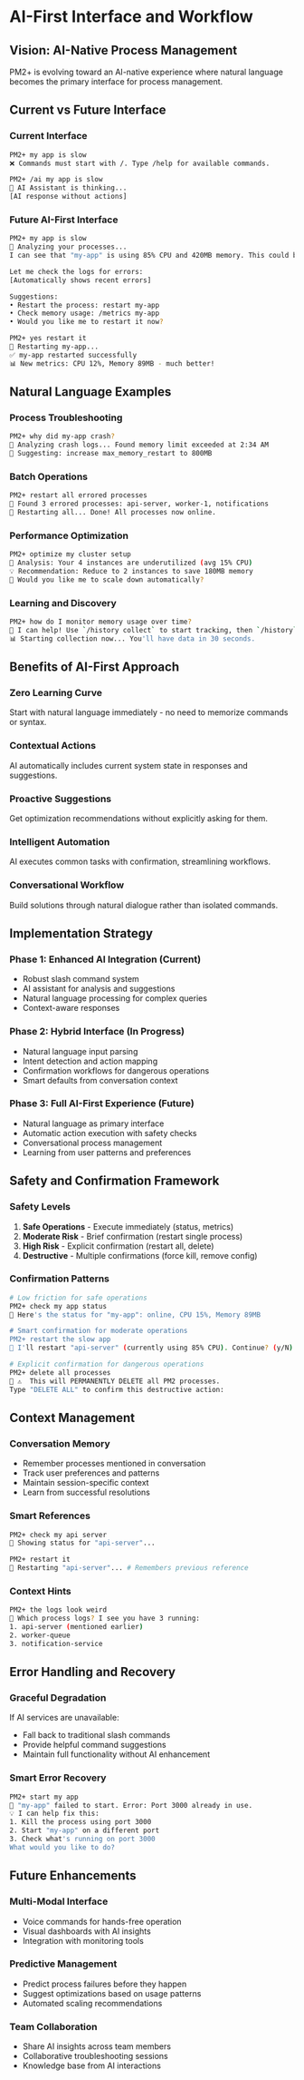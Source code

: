 # AI-First Interface and Workflow

## Vision: AI-Native Process Management

PM2+ is evolving toward an AI-native experience where natural language becomes the primary interface for process management.

## Current vs Future Interface

### Current Interface

```bash
PM2+ my app is slow
❌ Commands must start with /. Type /help for available commands.

PM2+ /ai my app is slow
🤖 AI Assistant is thinking...
[AI response without actions]
```

### Future AI-First Interface

```bash
PM2+ my app is slow
🤖 Analyzing your processes...
I can see that "my-app" is using 85% CPU and 420MB memory. This could be causing slowness.

Let me check the logs for errors:
[Automatically shows recent errors]

Suggestions:
• Restart the process: restart my-app
• Check memory usage: /metrics my-app
• Would you like me to restart it now?

PM2+ yes restart it
🔄 Restarting my-app...
✅ my-app restarted successfully
📊 New metrics: CPU 12%, Memory 89MB - much better!
```

## Natural Language Examples

### Process Troubleshooting

```bash
PM2+ why did my-app crash?
🤖 Analyzing crash logs... Found memory limit exceeded at 2:34 AM
🔧 Suggesting: increase max_memory_restart to 800MB
```

### Batch Operations

```bash
PM2+ restart all errored processes
🤖 Found 3 errored processes: api-server, worker-1, notifications
🔄 Restarting all... Done! All processes now online.
```

### Performance Optimization

```bash
PM2+ optimize my cluster setup
🤖 Analysis: Your 4 instances are underutilized (avg 15% CPU)
💡 Recommendation: Reduce to 2 instances to save 180MB memory
🚀 Would you like me to scale down automatically?
```

### Learning and Discovery

```bash
PM2+ how do I monitor memory usage over time?
🤖 I can help! Use `/history collect` to start tracking, then `/history` to view trends.
📊 Starting collection now... You'll have data in 30 seconds.
```

## Benefits of AI-First Approach

### Zero Learning Curve

Start with natural language immediately - no need to memorize commands or syntax.

### Contextual Actions

AI automatically includes current system state in responses and suggestions.

### Proactive Suggestions

Get optimization recommendations without explicitly asking for them.

### Intelligent Automation

AI executes common tasks with confirmation, streamlining workflows.

### Conversational Workflow

Build solutions through natural dialogue rather than isolated commands.

## Implementation Strategy

### Phase 1: Enhanced AI Integration (Current)

- Robust slash command system
- AI assistant for analysis and suggestions
- Natural language processing for complex queries
- Context-aware responses

### Phase 2: Hybrid Interface (In Progress)

- Natural language input parsing
- Intent detection and action mapping
- Confirmation workflows for dangerous operations
- Smart defaults from conversation context

### Phase 3: Full AI-First Experience (Future)

- Natural language as primary interface
- Automatic action execution with safety checks
- Conversational process management
- Learning from user patterns and preferences

## Safety and Confirmation Framework

### Safety Levels

1. **Safe Operations** - Execute immediately (status, metrics)
2. **Moderate Risk** - Brief confirmation (restart single process)
3. **High Risk** - Explicit confirmation (restart all, delete)
4. **Destructive** - Multiple confirmations (force kill, remove config)

### Confirmation Patterns

```bash
# Low friction for safe operations
PM2+ check my app status
🤖 Here's the status for "my-app": online, CPU 15%, Memory 89MB

# Smart confirmation for moderate operations
PM2+ restart the slow app
🤖 I'll restart "api-server" (currently using 85% CPU). Continue? (y/N)

# Explicit confirmation for dangerous operations
PM2+ delete all processes
🤖 ⚠️  This will PERMANENTLY DELETE all PM2 processes.
Type "DELETE ALL" to confirm this destructive action:
```

## Context Management

### Conversation Memory

- Remember processes mentioned in conversation
- Track user preferences and patterns
- Maintain session-specific context
- Learn from successful resolutions

### Smart References

```bash
PM2+ check my api server
🤖 Showing status for "api-server"...

PM2+ restart it
🤖 Restarting "api-server"... # Remembers previous reference
```

### Context Hints

```bash
PM2+ the logs look weird
🤖 Which process logs? I see you have 3 running:
1. api-server (mentioned earlier)
2. worker-queue
3. notification-service
```

## Error Handling and Recovery

### Graceful Degradation

If AI services are unavailable:

- Fall back to traditional slash commands
- Provide helpful command suggestions
- Maintain full functionality without AI enhancement

### Smart Error Recovery

```bash
PM2+ start my app
🤖 "my-app" failed to start. Error: Port 3000 already in use.
💡 I can help fix this:
1. Kill the process using port 3000
2. Start "my-app" on a different port
3. Check what's running on port 3000
What would you like to do?
```

## Future Enhancements

### Multi-Modal Interface

- Voice commands for hands-free operation
- Visual dashboards with AI insights
- Integration with monitoring tools

### Predictive Management

- Predict process failures before they happen
- Suggest optimizations based on usage patterns
- Automated scaling recommendations

### Team Collaboration

- Share AI insights across team members
- Collaborative troubleshooting sessions
- Knowledge base from AI interactions
